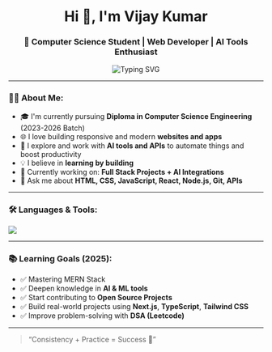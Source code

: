 <h1 align="center">Hi 👋, I'm Vijay Kumar</h1>
<h3 align="center">🚀 Computer Science Student | Web Developer | AI Tools Enthusiast</h3>

<p align="center">
  <img src="https://readme-typing-svg.demolab.com?font=Fira+Code&pause=1000&center=true&vCenter=true&width=435&lines=Passionate+Web+Developer;AI+Tools+Explorer;Open+Source+Contributor;Always+Learning+Something+New" alt="Typing SVG" />
</p>

---

### 👨‍💻 About Me:

- 🎓 I'm currently pursuing **Diploma in Computer Science Engineering** (2023-2026 Batch)
- 🌐 I love building responsive and modern **websites and apps**
- 🤖 I explore and work with **AI tools and APIs** to automate things and boost productivity
- 💡 I believe in **learning by building**
- 🔭 Currently working on: **Full Stack Projects + AI Integrations**
- 💬 Ask me about **HTML, CSS, JavaScript, React, Node.js, Git, APIs**

---

### 🛠️ Languages & Tools:

<p align="left">
  <img src="https://skillicons.dev/icons?i=html,css,js,react,nodejs,express,mongodb,git,github,vscode,python" />
</p>

---


### 📚 Learning Goals (2025):

- ✅ Mastering MERN Stack
- ✅ Deepen knowledge in **AI & ML tools**
- ✅ Start contributing to **Open Source Projects**
- ✅ Build real-world projects using **Next.js**, **TypeScript**, **Tailwind CSS**
- ✅ Improve problem-solving with **DSA (Leetcode)**


---

> “Consistency + Practice = Success 🚀”
